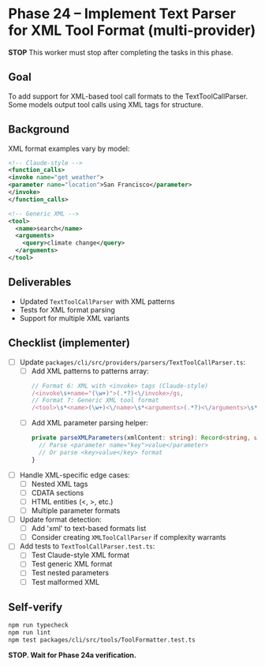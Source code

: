 # Phase 24 – Implement Text Parser for XML Tool Format (multi-provider)

**STOP**
This worker must stop after completing the tasks in this phase.

## Goal

To add support for XML-based tool call formats to the TextToolCallParser. Some models output tool calls using XML tags for structure.

## Background

XML format examples vary by model:

```xml
<!-- Claude-style -->
<function_calls>
<invoke name="get_weather">
<parameter name="location">San Francisco</parameter>
</invoke>
</function_calls>

<!-- Generic XML -->
<tool>
  <name>search</name>
  <arguments>
    <query>climate change</query>
  </arguments>
</tool>
```

## Deliverables

- Updated `TextToolCallParser` with XML patterns
- Tests for XML format parsing
- Support for multiple XML variants

## Checklist (implementer)

- [ ] Update `packages/cli/src/providers/parsers/TextToolCallParser.ts`:
  - [ ] Add XML patterns to patterns array:
    ```typescript
    // Format 6: XML with <invoke> tags (Claude-style)
    /<invoke\s+name="(\w+)">(.*?)<\/invoke>/gs,
    // Format 7: Generic XML tool format
    /<tool>\s*<name>(\w+)<\/name>\s*<arguments>(.*?)<\/arguments>\s*<\/tool>/gs,
    ```
  - [ ] Add XML parameter parsing helper:
    ```typescript
    private parseXMLParameters(xmlContent: string): Record<string, unknown> {
      // Parse <parameter name="key">value</parameter>
      // Or parse <key>value</key> format
    }
    ```

- [ ] Handle XML-specific edge cases:
  - [ ] Nested XML tags
  - [ ] CDATA sections
  - [ ] HTML entities (&lt;, &gt;, etc.)
  - [ ] Multiple parameter formats

- [ ] Update format detection:
  - [ ] Add 'xml' to text-based formats list
  - [ ] Consider creating `XMLToolCallParser` if complexity warrants

- [ ] Add tests to `TextToolCallParser.test.ts`:
  - [ ] Test Claude-style XML format
  - [ ] Test generic XML format
  - [ ] Test nested parameters
  - [ ] Test malformed XML

## Self-verify

```bash
npm run typecheck
npm run lint
npm test packages/cli/src/tools/ToolFormatter.test.ts
```

**STOP. Wait for Phase 24a verification.**
